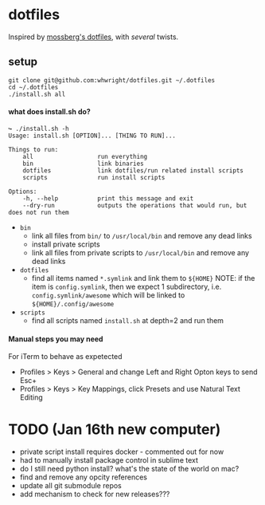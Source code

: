 # dotfiles

Inspired by [mossberg's dotfiles](https://github.com/mossberg/dotfiles), with _several_ twists.

setup
-----

```
git clone git@github.com:whwright/dotfiles.git ~/.dotfiles
cd ~/.dotfiles
./install.sh all
```

#### what does install.sh do?
```
↪ ./install.sh -h
Usage: install.sh [OPTION]... [THING TO RUN]...

Things to run:
    all                  run everything
    bin                  link binaries
    dotfiles             link dotfiles/run related install scripts
    scripts              run install scripts

Options:
    -h, --help           print this message and exit
    --dry-run            outputs the operations that would run, but does not run them
```

- `bin`
    - link all files from `bin/` to `/usr/local/bin` and remove any dead links
    - install private scripts
    - link all files from private scripts to `/usr/local/bin` and remove any dead links
- `dotfiles`
    - find all items named `*.symlink` and link them to `${HOME}`
        NOTE: if the item is `config.symlink`, then we expect 1 subdirectory,
        i.e. `config.symlink/awesome` which will be linked to `${HOME}/.config/awesome`
- `scripts`
    - find all scripts named `install.sh` at depth=2 and run them


#### Manual steps you may need

For iTerm to behave as expetected
- Profiles > Keys > General and change Left and Right Opton keys to send Esc+
- Profiles > Keys > Key Mappings, click Presets and use Natural Text Editing


# TODO (Jan 16th new computer)
- private script install requires docker - commented out for now
- had to manually install package control in sublime text
- do I still need python install? what's the state of the world on mac?
- find and remove any opcity references
- update all git submodule repos
- add mechanism to check for new releases???

